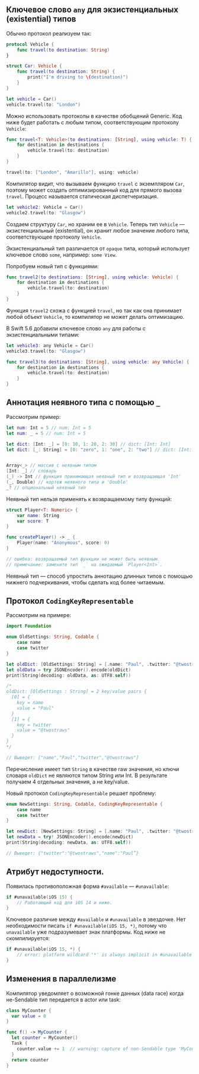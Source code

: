 ## Ключевое слово `any` для экзистенциальных (existential) типов

Обычно протокол реализуем так:

```swift
protocol Vehicle {
    func travel(to destination: String)
}

struct Car: Vehicle {
    func travel(to destination: String) {
        print("I'm driving to \(destination)")
    }
}

let vehicle = Car()
vehicle.travel(to: "London")
```

Можно использовать протоколы в качестве обобщений Generic. Код ниже будет работать с любым типом, соответствующим протоколу `Vehicle`:

```swift
func travel<T: Vehicle>(to destinations: [String], using vehicle: T) {
    for destination in destinations {
        vehicle.travel(to: destination)
    }
}

travel(to: ["London", "Amarillo"], using: vehicle)
```

Компилятор видит, что вызываем функцию `travel` с экземпляром `Car`, поэтому может создать оптимизированный код для прямого вызова `travel`. Процесс называется статическая диспетчеризация.

```swift
let vehicle2: Vehicle = Car()
vehicle2.travel(to: "Glasgow")
```

Создаем структуру `Car`, но храним ее в `Vehicle`. Теперь тип `Vehicle` — экзистенциальный (existential), он хранит любое значение любого типа, соответствующее протоколу `Vehicle`.

Экзистенциальный тип различается от `opaque` типа, который использует ключевое слово `some`, например: `some View`.

Попробуем новый тип с функциями:

```swift
func travel2(to destinations: [String], using vehicle: Vehicle) {
    for destination in destinations {
        vehicle.travel(to: destination)
    }
}
```

Функция `travel2` схожа с функцией `travel`, но так как она принимает любой объект `Vehicle`, то компилятор не может делать оптимизацию.

В Swift 5.6 добавили ключевое слово `any` для работы с экзистенциальными типами:

```swift
let vehicle3: any Vehicle = Car()
vehicle3.travel(to: "Glasgow")

func travel3(to destinations: [String], using vehicle: any Vehicle) {
    for destination in destinations {
        vehicle.travel(to: destination)
    }
}
```

## Аннотация неявного типа с помощью `_`

Рассмотрим пример:

```swift
let num: Int = 5 // num: Int = 5
let num: _ = 5 // num: Int = 5

let dict: [Int: _] = [0: 10, 1: 20, 2: 30] // dict: [Int: Int]
let dict: [_: String] = [0: "zero", 1: "one", 2: "two"] // dict: [Int: String]


Array<_> // массив с неявным типом
[Int: _] // словарь
(_) -> Int // функция принимающая неявный тип и возвращающая 'Int'
(_, Double) // кортеж неявного типа и 'Double'
_? // опциональный неявный тип
```

Неявный тип нельзя применять к возвращаемому типу функций:

```swift
struct Player<T: Numeric> {
    var name: String
    var score: T
}

func createPlayer() -> _ {
    Player(name: "Anonymous", score: 0)
}

// ошибка: возвращаемый тип функции не может быть неявным.
// примечание: замените тип `_` на ожидаемый `Player<Int>`.
```

Неявный тип — способ упростить аннотацию длинных типов с помощью нижнего подчеркивания, чтобы сделать код более читаемым.

## Протокол `CodingKeyRepresentable`

Рассмотрим на примере:

```swift
import Foundation

enum OldSettings: String, Codable {
    case name
    case twitter
}

let oldDict: [OldSettings: String] = [.name: "Paul", .twitter: "@twostraws"]
let oldData = try JSONEncoder().encode(oldDict)
print(String(decoding: oldData, as: UTF8.self))

/*
oldDict: [OldSettings : String] = 2 key/value pairs {
  [0] = {
    key = name
    value = "Paul"
  }
  [1] = {
    key = twitter
    value = "@twostraws"
  }
}
*/

// Выведет: ["name","Paul","twitter","@twostraws"]
```

Перечисление имеет тип `String` в качестве raw значения, но ключи словаря `oldDict` не являются типом String или Int. В результате получаем 4 отдельных значения, а не key/value.

Новый протокол `CodingKeyRepresentable` решает проблему:

```swift
enum NewSettings: String, Codable, CodingKeyRepresentable {
    case name
    case twitter
}

let newDict: [NewSettings: String] = [.name: "Paul", .twitter: "@twostraws"]
let newData = try! JSONEncoder().encode(newDict)
print(String(decoding: newData, as: UTF8.self))

// Выведет: {"twitter":"@twostraws","name":"Paul”}
```

## Атрибут недоступности.

Появилась противоположная форма `#available` — `#unavailable`:

```swift
if #unavailable(iOS 15) {
    // Работающий код для iOS 14 и ниже.
}
```

Ключевое различие между `#available` и `#unavailable` в звездочке. Нет необходимости писать `if #unavailable(iOS 15, *)`, потому что `unavailable` уже подразумевает знак платформы. Код ниже не скомпилируется:

```swift
if #unavailable(iOS 15, *) {
    // error: platform wildcard '*' is always implicit in #unavailable
}
```

## Изменения в параллелизме

Компилятор уведомляет о возможной гонке данных (data race) когда не-Sendable тип передается в actor или task:

```swift
class MyCounter {
  var value = 0
}

func f() -> MyCounter {
  let counter = MyCounter()
  Task {
    counter.value += 1  // warning: capture of non-Sendable type 'MyCounter'
  }
  return counter
}
```
